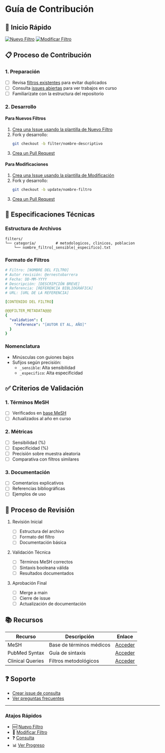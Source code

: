 # Guía de Contribución

## 🌟 Inicio Rápido

[![Nuevo Filtro](https://img.shields.io/badge/Crear-Nuevo_Filtro-success?style=for-the-badge)](../../issues/new?template=nuevo_filtro.md)
[![Modificar Filtro](https://img.shields.io/badge/Proponer-Modificación-blue?style=for-the-badge)](../../issues/new?template=modificar_filtro.md)

## 📋 Proceso de Contribución

### 1. Preparación

- [ ] Revisa [filtros existentes](../../tree/main/filters) para evitar duplicados
- [ ] Consulta [issues abiertas](../../issues) para ver trabajos en curso
- [ ] Familiarízate con la estructura del repositorio

### 2. Desarrollo

#### Para Nuevos Filtros

1. [Crea una Issue usando la plantilla de Nuevo Filtro](../../issues/new?template=nuevo_filtro.md)
2. Fork y desarrollo:
   ```bash
   git checkout -b filter/nombre-descriptivo
   ```
3. [Crea un Pull Request](../../pulls)

#### Para Modificaciones

1. [Crea una Issue usando la plantilla de Modificación](../../issues/new?template=modificar_filtro.md)
2. Fork y desarrollo:
   ```bash
   git checkout -b update/nombre-filtro
   ```
3. [Crea un Pull Request](../../pulls)

## 📝 Especificaciones Técnicas

### Estructura de Archivos

```
filters/
└── categoría/         # metodologicos, clinicos, poblacion
    └── nombre_filtro[_sensible|_especifico].txt
```

### Formato de Filtros

```yaml
# Filtro: [NOMBRE DEL FILTRO]
# Autor revisión: @ernestobarrera
# Fecha: DD-MM-YYYY
# Descripción: [DESCRIPCIÓN BREVE]
# Referencia: [REFERENCIA BIBLIOGRÁFICA]
# URL: [URL DE LA REFERENCIA]

[CONTENIDO DEL FILTRO]

@@@FILTER_METADATA@@@
{
  "validation": {
    "reference": "[AUTOR ET AL, AÑO]"
  }
}
```

### Nomenclatura

- Minúsculas con guiones bajos
- Sufijos según precisión:
  - `_sensible`: Alta sensibilidad
  - `_especifico`: Alta especificidad

## ✅ Criterios de Validación

### 1. Términos MeSH

- [ ] Verificados en [base MeSH](https://www.nlm.nih.gov/mesh)
- [ ] Actualizados al año en curso

### 2. Métricas

- [ ] Sensibilidad (%)
- [ ] Especificidad (%)
- [ ] Precisión sobre muestra aleatoria
- [ ] Comparativa con filtros similares

### 3. Documentación

- [ ] Comentarios explicativos
- [ ] Referencias bibliográficas
- [ ] Ejemplos de uso

## 🔄 Proceso de Revisión

1. Revisión Inicial

   - [ ] Estructura del archivo
   - [ ] Formato del filtro
   - [ ] Documentación básica

2. Validación Técnica

   - [ ] Términos MeSH correctos
   - [ ] Sintaxis booleana válida
   - [ ] Resultados documentados

3. Aprobación Final
   - [ ] Merge a main
   - [ ] Cierre de issue
   - [ ] Actualización de documentación

## 📚 Recursos

| Recurso          | Descripción              | Enlace                                                  |
| ---------------- | ------------------------ | ------------------------------------------------------- |
| MeSH             | Base de términos médicos | [Acceder](https://www.nlm.nih.gov/mesh/meshhome.html)   |
| PubMed Syntax    | Guía de sintaxis         | [Acceder](https://pubmed.ncbi.nlm.nih.gov/help/#syntax) |
| Clinical Queries | Filtros metodológicos    | [Acceder](https://www.ncbi.nlm.nih.gov/pubmed/clinical) |

## ❓ Soporte

- [Crear issue de consulta](../../issues/new?labels=pregunta)
- [Ver preguntas frecuentes](../../labels/pregunta)

---

### Atajos Rápidos

- 🆕 [Nuevo Filtro](../../issues/new?template=nuevo_filtro.md)
- 🔄 [Modificar Filtro](../../issues/new?template=modificacion_filtros.md  )
- ❓ [Consulta](../../issues/new?template=Blank+issue?labels=pregunta)
- 📊 [Ver Progreso](../../projects)
